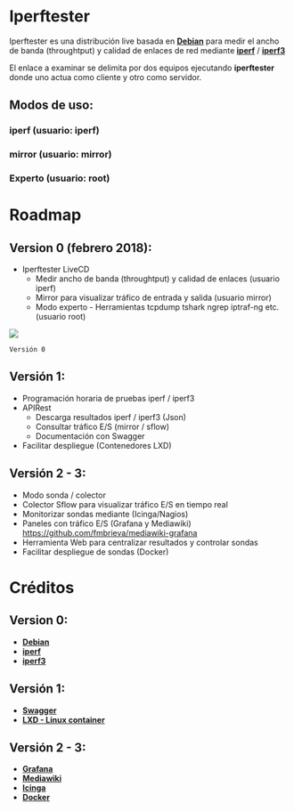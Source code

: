 # Iperftester

Iperftester es una distribución live basada en [**Debian**](https://www.debian.org/) para medir el ancho de banda (throughtput) y calidad de enlaces de red mediante [**iperf**](https://sourceforge.net/projects/iperf2/) / [**iperf3**](https://github.com/esnet/iperf#iperf3--a-tcp-udp-and-sctp-network-bandwidth-measurement-tool) 

El enlace a examinar se delimita por dos equipos ejecutando **iperftester** donde uno actua como cliente y otro como servidor.

## Modos de uso:

### iperf (usuario: iperf)

### mirror (usuario: mirror)

### Experto (usuario: root)

# Roadmap

## Version 0 (febrero 2018):

- Iperftester LiveCD
   - Medir ancho de banda (throughtput) y calidad de enlaces	            (usuario iperf)
   - Mirror para visualizar tráfico de entrada y salida 		               (usuario mirror)
   - Modo experto - Herramientas tcpdump tshark ngrep iptraf-ng etc. 	   (usuario root)

![](http://www.delegacionprovincial.com/mediawiki/upload_files/iperftester/iperftester_version_0.png)

```
Versión 0
```

## Versión 1:

- Programación horaria de pruebas iperf / iperf3
- APIRest
   - Descarga resultados iperf / iperf3 (Json)
   - Consultar tráfico E/S (mirror / sflow) 
   - Documentación con Swagger
- Facilitar despliegue (Contenedores LXD)

## Versión 2 - 3:
- Modo sonda / colector
- Colector Sflow para visualizar tráfico E/S en tiempo real 
- Monitorizar sondas mediante (Icinga/Nagios)
- Paneles con tráfico E/S (Grafana y Mediawiki)
  https://github.com/fmbrieva/mediawiki-grafana
- Herramienta Web para centralizar resultados y controlar sondas
- Facilitar despliegue de sondas (Docker)

# Créditos

## Version 0:
- [**Debian**](https://www.debian.org/)
- [**iperf**](https://sourceforge.net/projects/iperf2/)
- [**iperf3**](https://github.com/esnet/iperf#iperf3--a-tcp-udp-and-sctp-network-bandwidth-measurement-tool)

## Versión 1:
- [**Swagger**](https://swagger.io/)
- [**LXD - Linux container**](https://linuxcontainers.org/lxd/)

## Versión 2 - 3:
- [**Grafana**](https://grafana.com/)
- [**Mediawiki**](https://www.mediawiki.org/wiki/MediaWiki)
- [**Icinga**](https://www.icinga.com/)
- [**Docker**](https://www.docker.com/)
